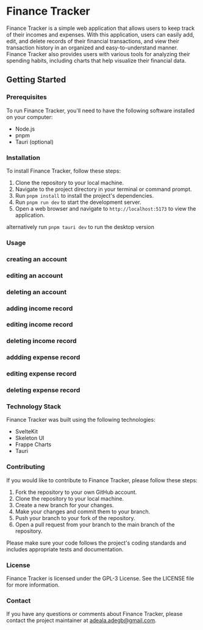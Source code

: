 
# Finance Tracker

Finance Tracker is a simple web application that allows users to keep track of their incomes and expenses. With this application, users can easily add, edit, and delete records of their financial transactions, and view their transaction history in an organized and easy-to-understand manner. Finance Tracker also provides users with various tools for analyzing their spending habits, including charts that help visualize their financial data.

## Getting Started

### Prerequisites

To run Finance Tracker, you'll need to have the following software installed on your computer:

* Node.js
* pnpm
* Tauri (optional)

### Installation

To install Finance Tracker, follow these steps:

1. Clone the repository to your local machine.
2. Navigate to the project directory in your terminal or command prompt.
3. Run `pnpm install` to install the project's dependencies.
4. Run `pnpm run dev` to start the development server.
5. Open a web browser and navigate to `http://localhost:5173` to view the application.

alternatively run `pnpm tauri dev` to run the desktop version

### Usage

### creating an account

### editing an account

### deleting an account

### adding income record

### editing income record

### deleting income record

### addding expense record

### editing expense record

### deleting expense record

### Technology Stack

Finance Tracker was built using the following technologies:

* SvelteKit
* Skeleton UI
* Frappe Charts
* Tauri

### Contributing

If you would like to contribute to Finance Tracker, please follow these steps:

1. Fork the repository to your own GitHub account.
2. Clone the repository to your local machine.
3. Create a new branch for your changes.
4. Make your changes and commit them to your branch.
5. Push your branch to your fork of the repository.
6. Open a pull request from your branch to the main branch of the repository.

Please make sure your code follows the project's coding standards and includes appropriate tests and documentation.

### License

Finance Tracker is licensed under the GPL-3 License. See the LICENSE file for more information.

### Contact

If you have any questions or comments about Finance Tracker, please contact the project maintainer at adeala.adegb@gmail.com.
